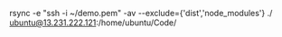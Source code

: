 rsync -e "ssh -i ~/demo.pem" -av --exclude={'dist','node_modules'} ./ ubuntu@13.231.222.121:/home/ubuntu/Code/

